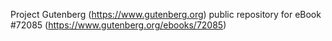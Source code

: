 Project Gutenberg (https://www.gutenberg.org) public repository
for eBook #72085 (https://www.gutenberg.org/ebooks/72085)
